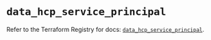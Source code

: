 # `data_hcp_service_principal`

Refer to the Terraform Registry for docs: [`data_hcp_service_principal`](https://registry.terraform.io/providers/hashicorp/hcp/0.91.1/docs/data-sources/service_principal).
